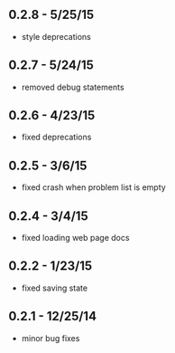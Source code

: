 ## 0.2.8 - 5/25/15
* style deprecations

## 0.2.7 - 5/24/15
* removed debug statements

## 0.2.6 - 4/23/15
* fixed deprecations

## 0.2.5 - 3/6/15
* fixed crash when problem list is empty

## 0.2.4 - 3/4/15
* fixed loading web page docs

## 0.2.2 - 1/23/15
* fixed saving state

## 0.2.1 - 12/25/14
* minor bug fixes
